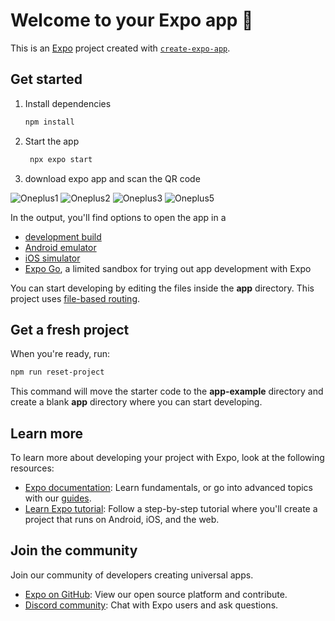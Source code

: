 # Welcome to your Expo app 👋

This is an [Expo](https://expo.dev) project created with [`create-expo-app`](https://www.npmjs.com/package/create-expo-app).

## Get started

1. Install dependencies

   ```bash
   npm install
   ```

2. Start the app

   ```bash
    npx expo start
   ```
3. download expo app and scan the QR code 

![Oneplus1](https://github.com/davidobinna/hyperhire-react-native/assets/69047727/21640caf-de4a-4fbd-824f-a2b31a491c82)
![Oneplus2](https://github.com/davidobinna/hyperhire-react-native/assets/69047727/4afa4f36-f6cd-45f7-92f8-36ed471d2dcb)
![Oneplus3](https://github.com/davidobinna/hyperhire-react-native/assets/69047727/a988c5ee-b8c3-4cd4-b310-8a4bfbf7550b)
![Oneplus5](https://github.com/davidobinna/hyperhire-react-native/assets/69047727/f927900a-1739-478d-bcc6-7dc5e4f1f4df)


In the output, you'll find options to open the app in a

- [development build](https://docs.expo.dev/develop/development-builds/introduction/)
- [Android emulator](https://docs.expo.dev/workflow/android-studio-emulator/)
- [iOS simulator](https://docs.expo.dev/workflow/ios-simulator/)
- [Expo Go](https://expo.dev/go), a limited sandbox for trying out app development with Expo

You can start developing by editing the files inside the **app** directory. This project uses [file-based routing](https://docs.expo.dev/router/introduction).

## Get a fresh project

When you're ready, run:

```bash
npm run reset-project
```

This command will move the starter code to the **app-example** directory and create a blank **app** directory where you can start developing.

## Learn more

To learn more about developing your project with Expo, look at the following resources:

- [Expo documentation](https://docs.expo.dev/): Learn fundamentals, or go into advanced topics with our [guides](https://docs.expo.dev/guides).
- [Learn Expo tutorial](https://docs.expo.dev/tutorial/introduction/): Follow a step-by-step tutorial where you'll create a project that runs on Android, iOS, and the web.

## Join the community

Join our community of developers creating universal apps.

- [Expo on GitHub](https://github.com/expo/expo): View our open source platform and contribute.
- [Discord community](https://chat.expo.dev): Chat with Expo users and ask questions.

